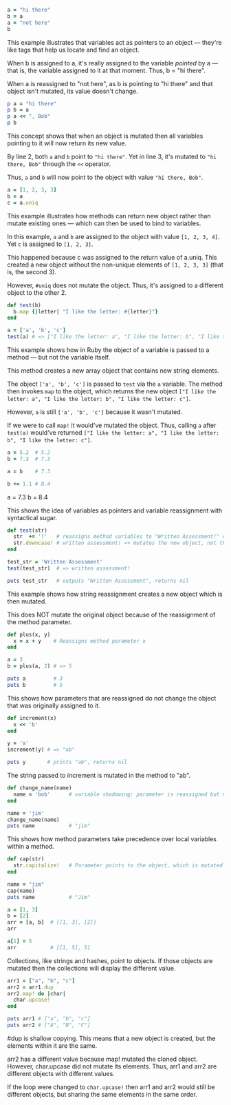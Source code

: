 ```ruby
a = "hi there"
b = a
a = "not here"
b
```

This example illustrates that variables act as pointers to an object — they're like tags that help us locate and find an object.

When b is assigned to a, it's really assigned to the variable *pointed* by a — that is, the variable assigned to it at that moment. Thus, b = "hi there".

When a is reassigned to "not here", as b is pointing to "hi there" and that object isn't mutated, its value doesn't change.

```ruby
p a = "hi there"
p b = a
p a << ", Bob"
p b
```

This concept shows that when an object is mutated then all variables pointing to it will now return its new value.

By line 2, both `a` and `b` point to `"hi there"`. Yet in line 3, it's mutated to `"hi there, Bob"` through the `<<` operator.

Thus, `a` and `b` will now point to the object with value `"hi there, Bob"`.

```ruby
a = [1, 2, 3, 3]
b = a
c = a.uniq
```

This example illustrates how methods can return new object rather than mutate existing ones — which can then be used to bind to variables.

In this example, `a` and `b` are assigned to the object with value `[1, 2, 3, 4]`. Yet `c` is assigned to `[1, 2, 3]`.

This happened because c was assigned to the return value of a.uniq. This created a new object without the non-unique elements of `[1, 2, 3, 3]` (that is, the second 3).

However, `#uniq` does not mutate the object. Thus, it's assigned to a different object to the other 2.

```ruby
def test(b)
  b.map {|letter| "I like the letter: #{letter}"}
end

a = ['a', 'b', 'c']
test(a) # => ["I like the letter: a", "I like the letter: b", "I like the letter: c"]
```

This example shows how in Ruby the object of a variable is passed to a method — but not the variable itself.

This method creates a new array object that contains new string elements.

The object `['a', 'b', 'c']` is passed to `test` via the `a` variable. The method then invokes `map` to the object, which returns the new object `["I like the letter: a", "I like the letter: b", "I like the letter: c"]`.

However, `a` is still `['a', 'b', 'c']` because it wasn't mutated.

If we were to call `map!` it would've mutated the object. Thus, calling `a` after `test(a)` would've returned `["I like the letter: a", "I like the letter: b", "I like the letter: c"]`.


```ruby
a = 5.2  # 5.2
b = 7.3  # 7.3

a = b    # 7.3

b += 1.1 # 8.4
```

a = 7.3
b = 8.4

This shows the idea of variables as pointers and variable reassignment with syntactical sugar.

```ruby
def test(str)
  str  += '!'   # reassigns method variables to "Written Assessment!" object
  str.downcase! # written assessment! => mutates the new object, not the one pointed by test_str
end

test_str = 'Written Assessment'
test(test_str)  # => written assessment!

puts test_str   # outputs "Written Assessment", returns nil
```

This example shows how string reassignment creates a new object which is then mutated.

This does NOT mutate the original object because of the reassignment of the method parameter.

```ruby
def plus(x, y)
  x = x + y    # Reassigns method parameter x
end

a = 3
b = plus(a, 2) # => 5

puts a         # 3
puts b         # 5
```

This shows how parameters that are reassigned do not change the object that was originally assigned to it.

```ruby
def increment(x)
  x << 'b'
end

y = 'a'
increment(y) # => "ab"

puts y       # prints "ab", returns nil
```

The string passed to increment is mutated in the method to "ab".

```ruby
def change_name(name)
  name = 'bob'      # variable shadowing: parameter is reassigned but not the local variable
end

name = 'jim'
change_name(name)
puts name           # "jim"
```

This shows how method parameters take precedence over local variables within a method.

```ruby
def cap(str)
  str.capitalize!   # Parameter points to the object, which is mutated
end

name = "jim"
cap(name)
puts name           # "Jim"
```

```ruby
a = [1, 3]
b = [2]
arr = [a, b]  # [[1, 3], [2]]
arr

a[1] = 5
arr           # [[1, 5], 5]
```

Collections, like strings and hashes, point to objects. If those objects are mutated then the collections will display the different value.

```ruby
arr1 = ["a", "b", "c"]
arr2 = arr1.dup
arr2.map! do |char|
  char.upcase!
end

puts arr1 # ["a", "b", "c"]
puts arr2 # ["A", "B", "C"]
```

#dup is shallow copying. This means that a new object is created, but the elements within it are the same.

arr2 has a different value because map! mutated the cloned object. However, char.upcase did not mutate its elements. Thus, arr1 and arr2 are different objects with different values.

If the loop were changed to `char.upcase!` then arr1 and arr2 would still be different objects, but sharing the same elements in the same order.